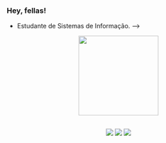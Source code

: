 ### Hey, fellas!


- Estudante de Sistemas de Informação.
-->

<div align="center">
  <a href="https://github.com/edurxsende">
  <img height="180em" src="https://github-readme-stats.vercel.app/api?username=edurxsende&show_icons=true&theme=dark&include_all_commits=true&count_private=true"/>

##

<div> 
  <a href="https://wa.me/qr/JEU63RF43K3FO1" target="_blank"><img src="https://img.shields.io/badge/WhatsApp-25D366?style=for-the-badge&logo=whatsapp&logoColor=white" target="_blank"></a>
  <a href = "mailto:edurxsende@gmail.com"><img src="https://img.shields.io/badge/-Gmail-%23333?style=for-the-badge&logo=gmail&logoColor=white" target="_blank"></a>
  <a href="https://www.linkedin.com/in/eduardo-melo-925208186/" target="_blank"><img src="https://img.shields.io/badge/-LinkedIn-%230077B5?style=for-the-badge&logo=linkedin&logoColor=white" target="_blank"></a> 
  
